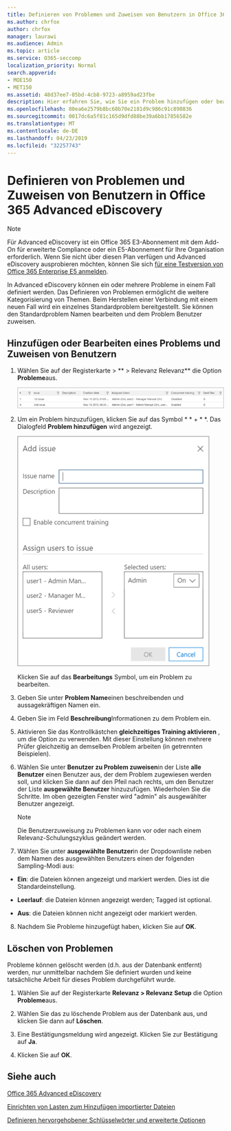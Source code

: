 ```yaml
---
title: Definieren von Problemen und Zuweisen von Benutzern in Office 365 Advanced eDiscovery
ms.author: chrfox
author: chrfox
manager: laurawi
ms.audience: Admin
ms.topic: article
ms.service: O365-seccomp
localization_priority: Normal
search.appverid:
- MOE150
- MET150
ms.assetid: 48d37ee7-05bd-4cb8-9723-a8959ad23fbe
description: Hier erfahren Sie, wie Sie ein Problem hinzufügen oder bearbeiten, indem Sie ihm Benutzer zuweisen oder ein Problem für einen eDiscovery-Fall in Office 365 Advanced eDiscovery löschen.
ms.openlocfilehash: 80ea6e2579b8bc68b70e2181d9c986c91c890836
ms.sourcegitcommit: 0017dc6a5f81c165d9dfd88be39a6bb17856582e
ms.translationtype: MT
ms.contentlocale: de-DE
ms.lasthandoff: 04/23/2019
ms.locfileid: "32257743"
---
```

# <a name="define-issues-and-assign-users-in-office-365-advanced-ediscovery"></a>Definieren von Problemen und Zuweisen von Benutzern in Office 365 Advanced eDiscovery

> [!NOTE]
> Für Advanced eDiscovery ist ein Office 365 E3-Abonnement mit dem Add-On für erweiterte Compliance oder ein E5-Abonnement für Ihre Organisation erforderlich. Wenn Sie nicht über diesen Plan verfügen und Advanced eDiscovery ausprobieren möchten, können Sie sich [für eine Testversion von Office 365 Enterprise E5 anmelden](https://go.microsoft.com/fwlink/p/?LinkID=698279). 
  
In Advanced eDiscovery können ein oder mehrere Probleme in einem Fall definiert werden. Das Definieren von Problemen ermöglicht die weitere Kategorisierung von Themen. Beim Herstellen einer Verbindung mit einem neuen Fall wird ein einzelnes Standardproblem bereitgestellt. Sie können den Standardproblem Namen bearbeiten und dem Problem Benutzer zuweisen. 
  
## <a name="adding-or-editing-an-issue-and-assigning-users"></a>Hinzufügen oder Bearbeiten eines Problems und Zuweisen von Benutzern

1. Wählen Sie auf der Registerkarte \> ** \> Relevanz Relevanz** die Option **Probleme**aus.
    
    ![Probleme beim Einrichten der Relevanz](media/dfd8f9ef-b167-4ed9-980e-00ae98a97169.png)
  
2. Um ein Problem hinzuzufügen, klicken Sie auf das Symbol * * + * *. Das Dialogfeld **Problem hinzufügen** wird angezeigt. 
    
    ![Relevanz-Setup-Problem](media/c8e94982-139a-472a-b85d-282f2d742046.png)
  
    Klicken Sie auf das **Bearbeitungs** Symbol, um ein Problem zu bearbeiten. 
    
3. Geben Sie unter **Problem Name**einen beschreibenden und aussagekräftigen Namen ein. 
    
4. Geben Sie im Feld **Beschreibung**Informationen zu dem Problem ein.
    
5. Aktivieren Sie das Kontrollkästchen **gleichzeitiges Training aktivieren** , um die Option zu verwenden. Mit dieser Einstellung können mehrere Prüfer gleichzeitig an demselben Problem arbeiten (in getrennten Beispielen). 
    
6. Wählen Sie unter **Benutzer zu Problem zuweisen**in der Liste **alle Benutzer** einen Benutzer aus, der dem Problem zugewiesen werden soll, und klicken Sie dann auf den Pfeil nach rechts, um den Benutzer der Liste **ausgewählte Benutzer** hinzuzufügen. Wiederholen Sie die Schritte. Im oben gezeigten Fenster wird "admin" als ausgewählter Benutzer angezeigt. 
    
    > [!NOTE]
    > Die Benutzerzuweisung zu Problemen kann vor oder nach einem Relevanz-Schulungszyklus geändert werden. 
  
7. Wählen Sie unter **ausgewählte Benutzer**in der Dropdownliste neben dem Namen des ausgewählten Benutzers einen der folgenden Sampling-Modi aus: 
    
  - **Ein**: die Dateien können angezeigt und markiert werden. Dies ist die Standardeinstellung.
    
  - **Leerlauf**: die Dateien können angezeigt werden; Tagged ist optional.
    
  - **Aus**: die Dateien können nicht angezeigt oder markiert werden.
    
8. Nachdem Sie Probleme hinzugefügt haben, klicken Sie auf **OK**.
    
## <a name="deleting-issues"></a>Löschen von Problemen

Probleme können gelöscht werden (d.h. aus der Datenbank entfernt) werden, nur unmittelbar nachdem Sie definiert wurden und keine tatsächliche Arbeit für dieses Problem durchgeführt wurde. 
  
1. Wählen Sie auf der Registerkarte **Relevanz \> Relevanz Setup** die Option **Probleme**aus.
    
2. Wählen Sie das zu löschende Problem aus der Datenbank aus, und klicken Sie dann auf **Löschen**.
    
3. Eine Bestätigungsmeldung wird angezeigt. Klicken Sie zur Bestätigung auf **Ja**. 
    
4. Klicken Sie auf **OK**.
    
## <a name="see-also"></a>Siehe auch

[Office 365 Advanced eDiscovery](office-365-advanced-ediscovery.md)
  
[Einrichten von Lasten zum Hinzufügen importierter Dateien](set-up-loads-to-add-imported-files.md)
  
[Definieren hervorgehobener Schlüsselwörter und erweiterte Optionen](define-highlighted-keywords-and-advanced-options.md)

